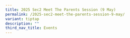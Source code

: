 ```yaml
---
title: 2025 Sec2 Meet The Parents Session (9 May)
permalink: /2025-sec2-meet-the-parents-session-9-may/
variant: tiptap
description: ""
third_nav_title: Events
---
```

